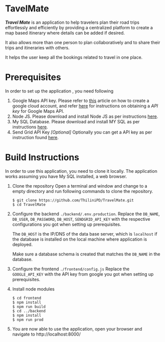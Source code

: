 # TavelMate

***Travel Mate*** is an application to help travelers plan their road trips effortlessly and efficiently by providing a centralized platform to create a map based itinerary where details can be added if desired. 

It also allows more than one person to plan collaboratively and to share their trips and itineraries with others. 

It helps the user keep all the bookings related to travel in one place. 

# Prerequisites
In order to set up the application , you need following
1. Google Maps API key.
	Please refer to [this](https://developers.google.com/maps/documentation/javascript/cloud-setup) article on how to create a google cloud account, and refer [here](https://developers.google.com/maps/documentation/javascript/get-api-key) for instructions on obtaining a *API key* for Google Maps API.
2. Node JS.
	Please download and install Node JS as per instructions [here](https://nodejs.org/).
3. My SQL Database.
	Please download and install MY SQL as per instructions [here](https://www.sqlshack.com/how-to-install-mysql-database-server-8-0-19-on-windows-10/). 
4. Send Grid API Key *[Optional]* 
	Optionally you can get a API key as per instruction found [here](https://docs.sendgrid.com/for-developers/sending-email/quickstart-nodejs).

# Build Instructions
In order to use this application, you need to clone it locally. The application works assuming you have My SQL installed, a web browser.
1. Clone the repository
	Open a terminal and window and change to a empty directory and run following commands to clone the repository.
	```
	$ git clone https://github.com/ThiliniPD/TravelMate.git
	$ cd TravelMate
	```
2. Configure the backend `./backend/.env.production`.
	Replace the `DB_NAME`, `DB_USER`, `DB_PASSWORD`, `DB_HOST`, `SENDGRID_API_KEY` with the respective configurations you got when setting up prerequisites. 
	
	The `DB_HOST` is the IP/DNS of the data base server, which is `localhost` if the database is installed on the local machine where application is deployed. 
	
	Make sure a database schema is created that matches the `DB_NAME` in the database.
3. Configure the frontend `./frontend/config.js`
   Replace the `GOOGLE_API_KEY` with the API key from google you got when setting up prerequisites.  
4. Install node modules
	```
	$ cd frontend
	$ npm install
	$ npm run build
	$ cd ../backend
	$ npm install 
	$ npm run prod
	```
5. You are now able to use the application, open your browser and navigate to http://localhost:8000/
